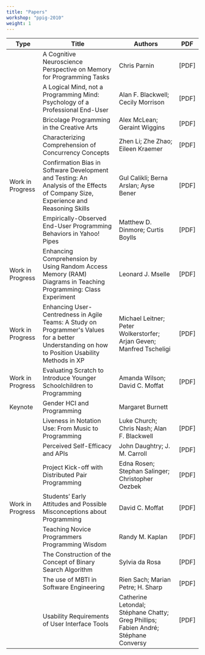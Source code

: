```yaml
---
title: "Papers"
workshop: "ppig-2010"
weight: 1
---
```


|Type|Title|Authors|PDF|
|--- |--- |--- |--- |
||A Cognitive Neuroscience Perspective on Memory for Programming Tasks|Chris  Parnin|[PDF]|
||A Logical Mind, not a Programming Mind: Psychology of a Professional End-User|Alan F. Blackwell; Cecily  Morrison|[PDF]|
||Bricolage Programming in the Creative Arts|Alex  McLean; Geraint  Wiggins|[PDF]|
||Characterizing Comprehension of Concurrency Concepts|Zhen  Li; Zhe  Zhao; Eileen  Kraemer|[PDF]|
|Work in Progress|Confirmation Bias in Software Development and Testing: An Analysis of the Effects of Company Size, Experience and Reasoning Skills|Gul  Calikli; Berna  Arslan; Ayse  Bener|[PDF]|
||Empirically-Observed End-User Programming Behaviors in Yahoo! Pipes|Matthew D. Dinmore; Curtis  Boylls|[PDF]|
|Work in Progress|Enhancing Comprehension by Using Random Access Memory (RAM) Diagrams in Teaching Programming: Class Experiment|Leonard J. Mselle|[PDF]|
|Work in Progress|Enhancing User-Centredness in Agile Teams: A Study on Programmer's Values for a better Understanding on how to Position Usability Methods in XP|Michael  Leitner; Peter  Wolkerstorfer; Arjan  Geven; Manfred  Tscheligi|[PDF]|
|Work in Progress|Evaluating Scratch to Introduce Younger Schoolchildren to Programming|Amanda  Wilson; David C. Moffat|[PDF]|
|Keynote|Gender HCI and Programming|Margaret  Burnett||
||Liveness in Notation Use: From Music to Programming|Luke  Church; Chris  Nash; Alan F. Blackwell|[PDF]|
||Perceived Self-Efficacy and APIs|John  Daughtry; J. M. Carroll|[PDF]|
||Project Kick-off with Distributed Pair Programming|Edna  Rosen; Stephan  Salinger; Christopher  Oezbek|[PDF]|
|Work in Progress|Students’ Early Attitudes and Possible Misconceptions about Programming|David C. Moffat|[PDF]|
||Teaching Novice Programmers Programming Wisdom|Randy M. Kaplan|[PDF]|
||The Construction of the Concept of Binary Search Algorithm|Sylvia  da Rosa|[PDF]|
||The use of MBTI in Software Engineering|Rien  Sach; Marian  Petre; H.  Sharp|[PDF]|
||Usability Requirements of User Interface Tools|Catherine  Letondal; Stéphane  Chatty; Greg  Phillips; Fabien  André; Stéphane  Conversy|[PDF]|
